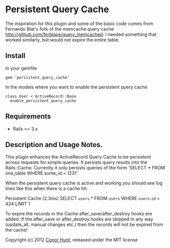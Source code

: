 # Persistent Query Cache

The inspiration for this plugin and some of the basic code comes from Fernando Blat's fork of the memcache query cache <http://github.com/ferblape/query_memcached>. I needed something that worked similarly, but would not expire the entire table.

## Install

In your gemfile

    gem 'persistent_query_cache'

In the models where you want to enable the persistent query cache

    class User < ActiveRecord::Base
      enable_persistent_query_cache

## Requirements

  - Rails >= 3.x

## Description and Usage Notes.

This plugin enhances the ActiveRecord Query Cache to be persistent across requests for simple queries. It persists query results into the Rails::Cache. Currently it only persists queries of the form 'SELECT * FROM one_table WHERE some_id = 1231'.

When the persistent query cache is active and working you should see log lines like this when there is a cache hit:

   Persistent Cache (2.3ms)  SELECT `users`.* FROM `users` WHERE `users`.`id` = 434 LIMIT 1

To expire the records in the Cache after_save/after_destroy hooks are added. If the after_save or after_destroy hooks are skipped in any way (update_all, manual changes etc.) then the records will not be expired from the cache!

Copyright (c) 2012 [Conor Hunt](http://www.squaremill.com), released under the MIT license